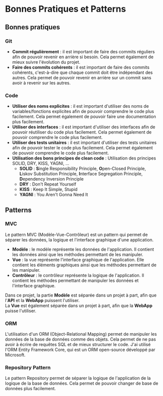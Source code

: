 # Bonnes Pratiques et Patterns

## Bonnes pratiques

### Git

- **Commit régulièrement** : il est important de faire des commits réguliers afin de pouvoir revenir en arrière si besoin. Cela permet également de mieux suivre l'évolution du projet.
- **Faire des commits cohérents** : il est important de faire des commits cohérents, c'est-à-dire que chaque commit doit être indépendant des autres. Cela permet de pouvoir revenir en arrière sur un commit sans avoir à revenir sur les autres.

### Code

- **Utiliser des noms explicites** : il est important d'utiliser des noms de variables/fonctions explicites afin de pouvoir comprendre le code plus facilement. Cela permet également de pouvoir faire une documentation plus facilement.
- **Utiliser des interfaces** : il est important d'utiliser des interfaces afin de pouvoir réutiliser du code plus facilement. Cela permet également de pouvoir comprendre le code plus facilement.
- **Utiliser des tests unitaires** : il est important d'utiliser des tests unitaires afin de pouvoir tester le code plus facilement. Cela permet également de pouvoir comprendre le code plus facilement.
- **Utilisation des bons principes de clean code** : Utilisation des principes SOLID, DRY, KISS, YAGNI, ...
    - **SOLID** : **S**ingle Responsibility Principle, **O**pen-Closed Principle, **L**iskov Substitution Principle, **I**nterface Segregation Principle, **D**ependency Inversion Principle
    - **DRY** : Don't Repeat Yourself
    - **KISS** : Keep It Simple, Stupid
    - **YAGNI** : You Aren't Gonna Need It

## Patterns

### MVC

Le pattern MVC (Modèle-Vue-Contrôleur) est un pattern qui permet de séparer les données, la logique et l'interface graphique d'une application.

- **Modèle** : le modèle représente les données de l'application. Il contient les données ainsi que les méthodes permettant de les manipuler.
- **Vue** : la vue représente l'interface graphique de l'application. Elle contient les éléments graphiques ainsi que les méthodes permettant de les manipuler.
- **Contrôleur** : le contrôleur représente la logique de l'application. Il contient les méthodes permettant de manipuler les données et l'interface graphique.

Dans ce projet, la partie **Modèle** est séparée dans un projet à part, afin que l'**API** et la **WebApp** puissent l'utiliser.   
La **Vue** est également séparée dans un projet à part, afin que la **WebApp** puisse l'utiliser.

### ORM

L'utilisation d'un ORM (Object-Relational Mapping) permet de manipuler les données de la base de données comme des objets. Cela permet de ne pas avoir à écrire de requêtes SQL et de mieux structurer le code.
J'ai utilisé l'ORM Entity Framework Core, qui est un ORM open-source développé par Microsoft.

### Repository Pattern

Le pattern Repository permet de séparer la logique de l'application de la logique de la base de données. Cela permet de pouvoir changer de base de données plus facilement.

